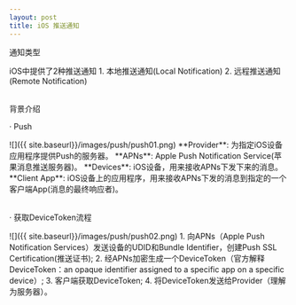 ```yaml
---
layout: post
title: iOS 推送通知
---
```


<p class="subTitle">通知类型</p>
iOS中提供了2种推送通知
1. 本地推送通知(Local Notification)
2. 远程推送通知(Remote Notification)
<br />
<br />
<p class="subTitle">背景介绍</p>
<p class="listRowTitle">&middot; Push</p>
![]({{ site.baseurl}}/images/push/push01.png)
**Provider**: 为指定iOS设备应用程序提供Push的服务器。
**APNs**: Apple Push Notification Service(苹果消息推送服务器)。
**Devices**: iOS设备，用来接收APNs下发下来的消息。
**Client App**: iOS设备上的应用程序，用来接收APNs下发的消息到指定的一个客户端App(消息的最终响应者)。
<br />
<br />
<p class="listRowTitle">&middot; 获取DeviceToken流程</p>
![]({{ site.baseurl}}/images/push/push02.png)
1. 向APNs（Apple Push Notification Services）发送设备的UDID和Bundle Identifier，创建Push SSL Certification(推送证书);
2. 经APNs加密生成一个DeviceToken（官方解释DeviceToken：an opaque identifier assigned to a specific app on a specific device）;
3. 客户端获取DeviceToken;
4. 将DeviceToken发送给Provider（理解为服务器）。
